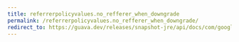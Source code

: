 ```yaml
---
title: referrerpolicyvalues.no_refferer_when_downgrade
permalink: /referrerpolicyvalues.no_refferer_when_downgrade/
redirect_to: https://guava.dev/releases/snapshot-jre/api/docs/com/google/common/net/HttpHeaders.ReferrerPolicyValues.html#NO_REFFERER_WHEN_DOWNGRADE
---
```

